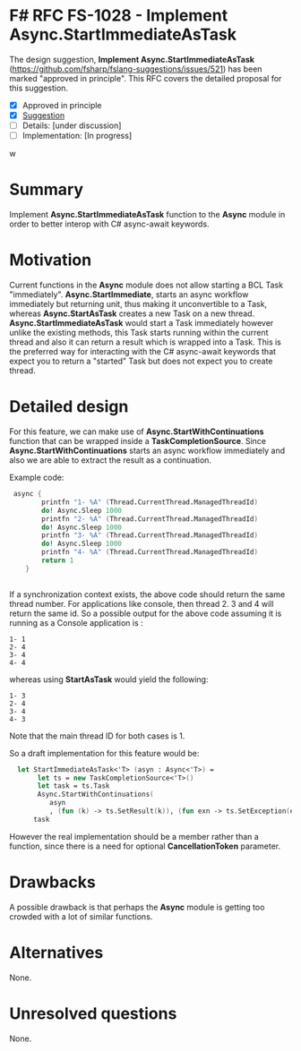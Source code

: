 # F# RFC FS-1028 - Implement Async.StartImmediateAsTask

The design suggestion, **Implement Async.StartImmediateAsTask** (https://github.com/fsharp/fslang-suggestions/issues/521) has been marked "approved in principle".
This RFC covers the detailed proposal for this suggestion.

* [x] Approved in principle
* [x] [Suggestion](https://github.com/fsharp/fslang-suggestions/issues/521)
* [ ] Details: [under discussion]
* [ ] Implementation: [In progress]

w
# Summary
[summary]: #summary
Implement **Async.StartImmediateAsTask** function to the **Async** module in order to better interop with C# async-await keywords. 

# Motivation
[motivation]: #motivation

Current functions in the **Async** module does not allow starting a BCL Task "immediately". **Async.StartImmediate**, starts an async workflow immediately but returning unit, thus making it unconvertible to a Task, whereas **Async.StartAsTask** creates a new Task on a new thread. **Async.StartImmediateAsTask** would start a Task immediately however unlike the existing methods, this Task starts running within the current thread and also it can return a result which is wrapped into a Task.
This is the preferred way for interacting with the C# async-await keywords that expect you to return a "started" Task but does not expect you to create thread.

# Detailed design
[design]: #detailed-design

For this feature, we can make use of **Async.StartWithContinuations** function that can be wrapped inside a **TaskCompletionSource**.
Since **Async.StartWithContinuations** starts an async workflow immediately and also we are able to extract the result as a continuation.

Example code:

```fsharp
 async {
        printfn "1- %A" (Thread.CurrentThread.ManagedThreadId)
        do! Async.Sleep 1000
        printfn "2- %A" (Thread.CurrentThread.ManagedThreadId)
        do! Async.Sleep 1000
        printfn "3- %A" (Thread.CurrentThread.ManagedThreadId)
        do! Async.Sleep 1000
        printfn "4- %A" (Thread.CurrentThread.ManagedThreadId)
        return 1
    }
 

```
If a synchronization context exists, the above code should return the same thread number. For applications like console, then thread 2. 3 and 4 will return the same id. 
So a possible output for the above code assuming it is running as a Console application is :

    1- 1
    2- 4
    3- 4
    4- 4

whereas using **StartAsTask** would yield the following:

    1- 3
    2- 4
    3- 4
    4- 3

Note that the main thread ID for both cases is 1.

So a draft implementation for this feature would be: 

```fsharp
  let StartImmediateAsTask<'T> (asyn : Async<'T>) =
       let ts = new TaskCompletionSource<'T>()
       let task = ts.Task
       Async.StartWithContinuations(
          asyn
          , (fun (k) -> ts.SetResult(k)), (fun exn -> ts.SetException(exn)), fun exn -> ts.SetCanceled())
      task
```

However the real implementation should be a member rather than a function, since there is a need for optional **CancellationToken** parameter.

# Drawbacks
[drawbacks]: #drawbacks

A possible drawback is that perhaps the **Async** module is getting too crowded with a lot of similar functions.

# Alternatives
[alternatives]: #alternatives

None.

# Unresolved questions
[unresolved]: #unresolved-questions

None.
